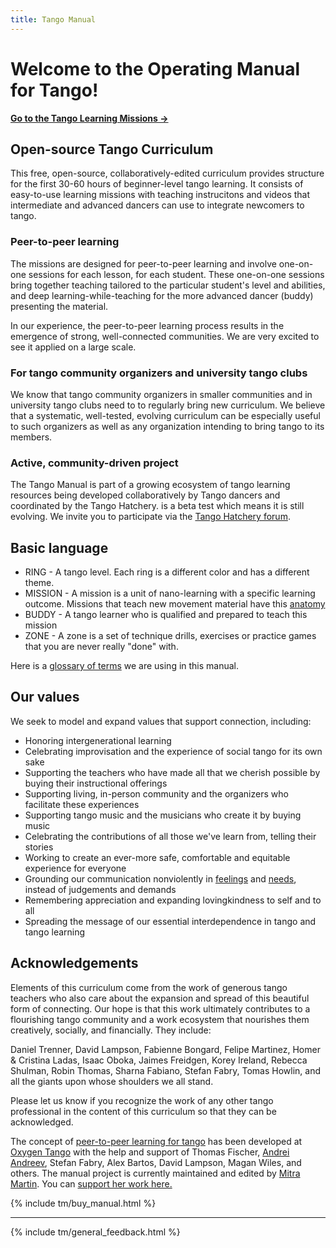 ```yaml
---
title: Tango Manual
---
```


# Welcome to the Operating Manual for Tango!

**[Go to the Tango Learning Missions &rarr;](v1/index.md)**

## Open-source Tango Curriculum

This free, open-source, collaboratively-edited curriculum provides structure for the first 30-60 hours of beginner-level tango learning. It consists of easy-to-use learning missions with teaching instrucitons and videos that intermediate and advanced dancers can use to integrate newcomers to tango.

### Peer-to-peer learning

The missions are designed for peer-to-peer learning and involve one-on-one sessions for each lesson, for each student. These one-on-one sessions bring together teaching tailored to the particular student's level and abilities, and deep learning-while-teaching for the more advanced dancer (buddy) presenting the material. 

In our experience, the peer-to-peer learning process results in the emergence of strong, well-connected communities. We are very excited to see it applied on a large scale.

### For tango community organizers and university tango clubs

We know that tango community organizers in smaller communities and in university tango clubs need to to regularly bring new curriculum. We believe that a systematic, well-tested, evolving curriculum can be especially useful to such organizers as well as any organization intending to bring tango to its members. 

### Active, community-driven project

The Tango Manual is part of a growing ecosystem of tango learning resources being developed collaboratively by Tango dancers and coordinated by the Tango Hatchery. is a beta test which means it is still evolving. We invite you to participate via the [Tango Hatchery forum](https://www.tangohatchery.com/forum). 

## Basic language
* RING - A tango level. Each ring is a different color and has a different theme. 
* MISSION - A mission is a unit of nano-learning with a specific learning outcome. Missions that teach new movement material have this [anatomy](http://tangomanual.com/v1/appendix/ap-e-anatomy-of-a-mission)
* BUDDY - A tango learner who is qualified and prepared to teach this mission
* ZONE - A zone is a set of technique drills, exercises or practice games that you are never really "done" with.

Here is a [glossary of terms](http://tangomanual.com/v1/appendix/ap-c-glossary-of-terms) we are using in this manual.

## Our values

We seek to model and expand values that support connection, including: 

* Honoring intergenerational learning
* Celebrating improvisation and the experience of social tango for its own sake
* Supporting the teachers who have made all that we cherish possible by buying their instructional offerings
* Supporting living, in-person community and the organizers who facilitate these experiences
* Supporting tango music and the musicians who create it by buying music
* Celebrating the contributions of all those we've learn from, telling their stories
* Working to create an ever-more safe, comfortable and equitable experience for everyone
* Grounding our communication nonviolently in [feelings](https://www.cnvc.org/sites/default/files/feelings_inventory_0.pdf) and [needs](https://www.cnvc.org/sites/default/files/needs_inventory_0.pdf), instead of judgements and demands
* Remembering appreciation and expanding lovingkindness to self and to all
* Spreading the message of our essential interdependence in tango and tango learning

## Acknowledgements

Elements of this curriculum come from the work of generous tango teachers who also care about the expansion and spread of this beautiful form of connecting. Our hope is that this work ultimately contributes to a flourishing tango community and a work ecosystem that nourishes them creatively, socially, and financially. They include: 

Daniel Trenner, David Lampson, Fabienne Bongard, Felipe Martinez, Homer & Cristina Ladas, Isaac Oboka, Jaimes Freidgen, Korey Ireland, Rebecca Shulman, Robin Thomas, Sharna Fabiano, Stefan Fabry, Tomas Howlin, and all the giants upon whose shoulders we all stand.

Please let us know if you recognize the work of any other tango professional in the content of this curriculum so that they can be acknowledged.  

The concept of [peer-to-peer learning for tango](https://www.mitramartin.com/peer-to-peer-learning-project/) has been developed at [Oxygen Tango](http://www.oxygentango.com/) with the help and support of Thomas Fischer, [Andrei Andreev](http://andreimoment.com), Stefan Fabry, Alex Bartos, David Lampson, Magan Wiles, and others. The manual project is currently maintained and edited by [Mitra Martin](https://www.mitramartin.com/). You can [support her work here.](https://www.patreon.com/mitramartin) 

{% include tm/buy_manual.html %}

---
{% include tm/general_feedback.html %}

